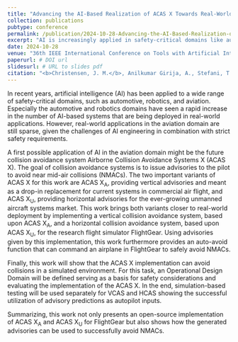 ```yaml
---
title: "Advancing the AI-Based Realization of ACAS X Towards Real-World Application"
collection: publications
pubtype: conference
permalink: /publication/2024-10-28-Advancing-the-AI-Based-Realization-of-ACASX
excerpt: "AI is increasingly applied in safety-critical domains like automotive and robotics, but its deployment in aviation remains limited due to stringent safety requirements. This work explores AI's potential in aviation through the Airborne Collision Avoidance Systems X (ACAS X), including ACAS X<sub>A</sub> for vertical advisories and ACAS X<sub>U</sub> for horizontal advisories. Implementations of both variants for FlightGear demonstrate their effectiveness in avoiding near mid-air collisions (NMACs). An Operational Design Domain is defined for safety considerations, and simulation tests validate the successful use of advisory predictions for collision avoidance."
date: 2024-10-28
venue: "36th IEEE International Conference on Tools with Artificial Intelligence (ICTAI)"
paperurl: # DOI url
slidesurl: # URL to slides pdf
citation: "<b>Christensen, J. M.</b>, Anilkumar Girija, A., Stefani, T., Durak, U., Hoemann, E., K&ouml;ster, F., Kr&uuml;ger, T. and Hallerbach, S. &quot;Advancing the AI-Based Realization of ACAS X Towards Real-World Application&quot;, in <i>36th IEEE International Conference on Tools with Artificial Intelligence (ICTAI)</i>, Oct. 2024."
---
```

In recent years, artificial intelligence (AI) has been applied to a wide range of safety-critical domains, such as automotive, robotics, and aviation.
Especially the automotive and robotics domains have seen a rapid increase in the number of AI-based systems that are being deployed in real-world applications.
However, real-world applications in the aviation domain are still sparse, given the challenges of AI engineering in combination with strict safety requirements.

A first possible application of AI in the aviation domain might be the future collision avoidance system Airborne Collision Avoidance Systems X (ACAS X).
The goal of collision avoidance systems is to issue advisories to the pilot to avoid near mid-air collisions (NMACs).
The two important variants of ACAS X for this work are ACAS X<sub>A</sub>, providing vertical advisories and meant as a drop-in replacement for current systems in commercial air flight, and ACAS X<sub>U</sub>, providing horizontal advisories for the ever-growing unmanned aircraft systems market.
This work brings both variants closer to real-world deployment by implementing a vertical collision avoidance system, based upon ACAS X<sub>A</sub>, and a horizontal collision avoidance system, based upon ACAS X<sub>U</sub>, for the research flight simulator FlightGear.
Using advisories given by this implementation, this work furthermore provides an auto-avoid function that can command an airplane in FlightGear to safely avoid NMACs.

Finally, this work will show that the ACAS X implementation can avoid collisions in a simulated environment.
For this task, an Operational Design Domain will be defined serving as a basis for safety considerations and evaluating the implementation of the ACAS X.
In the end, simulation-based testing will be used separately for VCAS and HCAS showing the successful utilization of advisory predictions as autopilot inputs.

Summarizing, this work not only presents an open-source implementation of ACAS X<sub>A</sub> and ACAS X<sub>U</sub> for FlightGear but also shows how the generated advisories can be used to successfully avoid NMACs.
